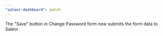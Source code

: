 ```yaml
---
"saleor-dashboard": patch
---
```


The "Save" button in Change Password form now submits the form data to Saleor.
